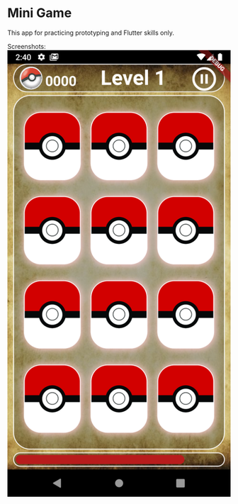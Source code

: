 # Mini Game
 This app for practicing prototyping and Flutter skills only.

Screenshots:
![Flutter Keep demo](screenshot/lat_the_bai.png)